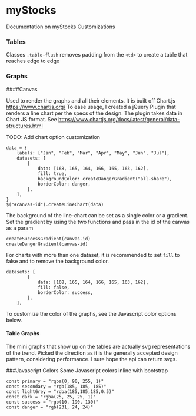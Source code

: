 # myStocks

Documentation on myStocks Customizations

### Tables

Classes `.table-flush` removes padding from the `<td>` to create a table that reaches edge to edge

### Graphs

####Canvas

Used to render the graphs and all their elements. It is built off Chart.js https://www.chartjs.org/
To ease usage, I created a jQuery Plugin that renders a line chart per the specs of the design. The plugin takes data in Chart JS format. See https://www.chartjs.org/docs/latest/general/data-structures.html

TODO: Add chart option customization

```
data = {
    labels: ["Jan", "Feb", "Mar", "Apr", "May", "Jun", "Jul"],
    datasets: [
        {
            data: [168, 165, 164, 166, 165, 163, 162],
            fill: true,
            backgroundColor: createDangerGradient("all-share"),
            borderColor: danger,
        },
    ],
}
$("#canvas-id").createLineChart(data)
```

The background of the line-chart can be set as a single color or a gradient. Set the gradient by using the two functions and pass in the id of the canvas as a param

```
createSuccessGradient(canvas-id)
createDangerGradient(canvas-id)
```

For charts with more than one dataset, it is recommended to set `fill` to false and to remove the background color.

```
datasets: [
        {
            data: [168, 165, 164, 166, 165, 163, 162],
            fill: false,
            borderColor: success,
        },
    ],
```

To customize the color of the graphs, see the Javascript color options below.

#### Table Graphs

The mini graphs that show up on the tables are actually svg representations of the trend. Picked the direction as it is the generally accepted design pattern, considering performance. I sure hope the api can return svgs.

###Javascript Colors
Some Javascript colors inline with bootstrap

```
const primary = "rgba(0, 90, 255, 1)"
const secondary = "rgb(185, 185, 185)"
const lightGrey = "rgba(185,185,185,0.5)"
const dark = "rgba(25, 25, 25, 1)"
const success = "rgb(10, 190, 130)"
const danger = "rgb(231, 24, 24)"
```
